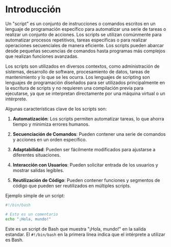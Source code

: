 # Introducción

Un "script" es un conjunto de instrucciones o comandos escritos en un lenguaje de programación específico para automatizar una serie de tareas o realizar un conjunto de acciones. Los scripts se utilizan comúnmente para automatizar procesos repetitivos, tareas específicas o para realizar operaciones secuenciales de manera eficiente. Los scripts pueden abarcar desde pequeñas secuencias de comandos hasta programas más complejos que realizan funciones avanzadas.

Los scripts son utilizados en diversos contextos, como administración de sistemas, desarrollo de software, procesamiento de datos, tareas de mantenimiento y lo que se les ocurra. Los lenguajes de scripting son lenguajes de programación diseñados para ser utilizados principalmente en la escritura de scripts y no requieren una compilación previa para ejecutarse, ya que se interpretan directamente por una máquina virtual o un intérprete.

Algunas características clave de los scripts son:

1. **Automatización**: Los scripts permiten automatizar tareas, lo que ahorra tiempo y minimiza errores humanos.

2. **Secuenciación de Comandos**: Pueden contener una serie de comandos y acciones en un orden específico.

3. **Adaptabilidad**: Pueden ser fácilmente modificados para ajustarse a diferentes situaciones.

4. **Interacción con Usuarios**: Pueden solicitar entrada de los usuarios y mostrar salidas legibles.

5. **Reutilización de Código**: Pueden contener funciones y segmentos de código que pueden ser reutilizados en múltiples scripts.

Ejemplo simple de un script:

```bash
#!/bin/bash

# Esto es un comentario
echo "¡Hola, mundo!"
```

Este es un script de Bash que muestra "¡Hola, mundo!" en la salida estandar. El `#!/bin/bash` en la primera línea indica que el intérprete a utilizar es Bash.
